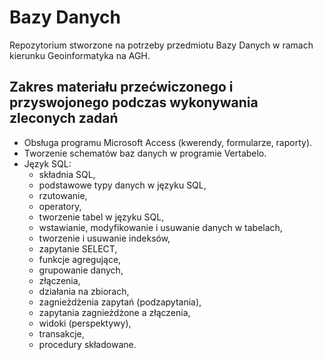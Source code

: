 # Bazy Danych
Repozytorium stworzone na potrzeby przedmiotu Bazy Danych w ramach kierunku Geoinformatyka na AGH.

## Zakres materiału przećwiczonego i przyswojonego podczas wykonywania zleconych zadań
- Obsługa programu Microsoft Access (kwerendy, formularze, raporty).
- Tworzenie schematów baz danych w programie Vertabelo.
- Język SQL:
  - składnia SQL,
  - podstawowe typy danych w języku SQL,
  - rzutowanie,
  - operatory,
  - tworzenie tabel w języku SQL,
  - wstawianie, modyfikowanie i usuwanie danych w tabelach,
  - tworzenie i usuwanie indeksów,
  - zapytanie SELECT,
  - funkcje agregujące,
  - grupowanie danych,
  - złączenia, 
  - działania na zbiorach,
  - zagnieżdżenia zapytań (podzapytania),
  - zapytania zagnieżdżone a złączenia,
  - widoki (perspektywy),
  - transakcje,
  - procedury składowane.
